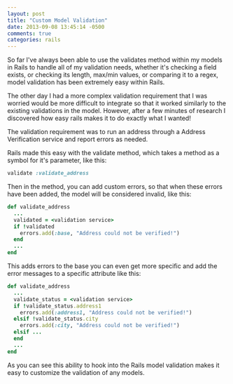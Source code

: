 ```yaml
---
layout: post
title: "Custom Model Validation"
date: 2013-09-08 13:45:14 -0500
comments: true
categories: rails
---
```

So far I've always been able to use the validates method within my models in Rails to handle all of
my validation needs, whether it's checking a field exists, or checking its length, max/min values,
or comparing it to a regex, model validation has been extremely easy within Rails.

The other day I had a more complex validation requirement that I was worried would be more
difficult to integrate so that it worked similarly to the existing validations in the model.
However, after a few minutes of research I discovered how easy rails makes it to do exactly what I
wanted!

<!-- more -->

The validation requirement was to run an address through a Address Verification service and report
errors as needed.

Rails made this easy with the validate method, which takes a method as a symbol for it's parameter,
like this:

```ruby
validate :validate_address
```

Then in the method, you can add custom errors, so that when these errors have been added, the model
will be considered invalid, like this:

```ruby
def validate_address
  ...
  validated = <validation service>
  if !validated
    errors.add(:base, "Address could not be verified!")
  end
  ...
end
```

This adds errors to the base you can even get more specific and add the error messages to a
specific attribute like this:

```ruby
def validate_address
  ...
  validate_status = <validation service>
  if !validate_status.address1
    errors.add(:address1, "Address could not be verified!")
  elsif !validate_status.city
    errors.add(:city, "Address could not be verified!")
  elsif ...
  end
  ...
end
```

As you can see this ability to hook into the Rails model validation makes it easy to customize the
validation of any models.

